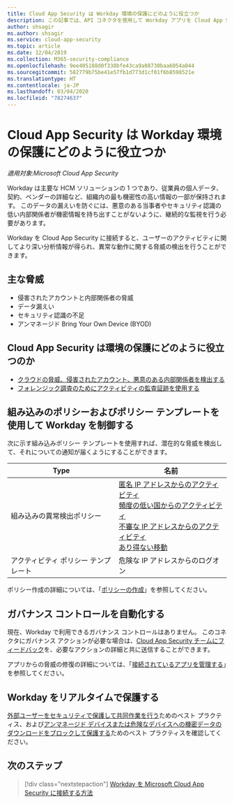 ```yaml
---
title: Cloud App Security は Workday 環境の保護にどのように役立つか
description: この記事では、API コネクタを使用して Workday アプリを Cloud App Security に接続することで使用状況を可視化して制御することの利点について説明します。
author: shsagir
ms.author: shsagir
ms.service: cloud-app-security
ms.topic: article
ms.date: 12/04/2019
ms.collection: M365-security-compliance
ms.openlocfilehash: 9ee405188d0f338bfe43ca9a08730baa6054a844
ms.sourcegitcommit: 582779b75be41e57fb1d773d1cf01f6b8598521e
ms.translationtype: HT
ms.contentlocale: ja-JP
ms.lasthandoff: 03/04/2020
ms.locfileid: "78274637"
---
```

# <a name="how-cloud-app-security-helps-protect-your-workday-environment"></a>Cloud App Security は Workday 環境の保護にどのように役立つか

*適用対象:Microsoft Cloud App Security*

Workday は主要な HCM ソリューションの 1 つであり、従業員の個人データ、契約、ベンダーの詳細など、組織内の最も機密性の高い情報の一部が保持されます。 このデータの漏えいを防ぐには、悪意のある当事者やセキュリティ認識の低い内部関係者が機密情報を持ち出すことがないように、継続的な監視を行う必要があります。

Workday を Cloud App Security に接続すると、ユーザーのアクティビティに関してより深い分析情報が得られ、異常な動作に関する脅威の検出を行うことができます。

## <a name="main-threats"></a>主な脅威

- 侵害されたアカウントと内部関係者の脅威
- データ漏えい
- セキュリティ認識の不足
- アンマネージド Bring Your Own Device (BYOD)

## <a name="how-cloud-app-security-helps-to-protect-your-environment"></a>Cloud App Security は環境の保護にどのように役立つのか

- [クラウドの脅威、侵害されたアカウント、悪意のある内部関係者を検出する](best-practices.md#detect-cloud-threats-compromised-accounts-malicious-insiders-and-ransomware)
- [フォレンジック調査のためにアクティビティの監査証跡を使用する](best-practices.md#use-the-audit-trail-of-activities-for-forensic-investigations)

## <a name="control-workday-with-built-in-policies-and-policy-templates"></a>組み込みのポリシーおよびポリシー テンプレートを使用して Workday を制御する

次に示す組み込みポリシー テンプレートを使用すれば、潜在的な脅威を検出して、それについての通知が届くようにすることができます。

| Type | 名前 |
| ---- | ---- |
| 組み込みの異常検出ポリシー | [匿名 IP アドレスからのアクティビティ](anomaly-detection-policy.md#activity-from-anonymous-ip-addresses)<br />[頻度の低い国からのアクティビティ](anomaly-detection-policy.md#activity-from-infrequent-country)<br />[不審な IP アドレスからのアクティビティ](anomaly-detection-policy.md#activity-from-suspicious-ip-addresses)<br />[あり得ない移動](anomaly-detection-policy.md#impossible-travel) |
| アクティビティ ポリシー テンプレート | 危険な IP アドレスからのログオン |

ポリシー作成の詳細については、「[ポリシーの作成](control-cloud-apps-with-policies.md#create-a-policy)」を参照してください。

## <a name="automate-governance-controls"></a>ガバナンス コントロールを自動化する

現在、Workday で利用できるガバナンス コントロールはありません。 このコネクタにガバナンス アクションが必要な場合は、[Cloud App Security チームにフィードバック](support-and-ts.md#feedback)を、必要なアクションの詳細と共に送信することができます。

アプリからの脅威の修復の詳細については、「[接続されているアプリを管理する](governance-actions.md)」を参照してください。

## <a name="protect-workday-in-real-time"></a>Workday をリアルタイムで保護する

[外部ユーザーをセキュリティで保護して共同作業を行う](best-practices.md#secure-collaboration-with-external-users-by-enforcing-real-time-session-controls)ためのベスト プラクティス、および[アンマネージド デバイスまたは危険なデバイスへの機密データのダウンロードをブロックして保護する](best-practices.md#block-and-protect-download-of-sensitive-data-to-unmanaged-or-risky-devices)ためのベスト プラクティスを確認してください。

## <a name="next-steps"></a>次のステップ

> [!div class="nextstepaction"]
> [Workday を Microsoft Cloud App Security に接続する方法](connect-workday-to-microsoft-cloud-app-security.md)
